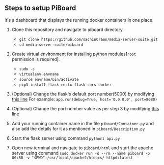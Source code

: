 ## Steps to setup PiBoard
It's a dashboard that displays the running docker containers in one place.

 1. Clone this repository and navigate to piboard directory.
    - `git clone https://github.com/sachinOraon/media-server-suite.git`
    - `cd media-server-suite/piboard`
    

 2. Create virtual environment for installing python modules[`root` permission is required].
	  - `sudo -s`
    - `virtualenv envname`
    - `source envname/bin/activate`
    - `pip3 install flask-restx flask-cors docker`
    

 3. (Optional) Change the flask's default port number(5000) by modifying [this line](https://github.com/sachinOraon/media-server-suite/blob/23e75c96653928b2d4488c542ecfed8a48bc8335/piboard/api.py#L82) For example:
    `app.run(debug=True, host='0.0.0.0', port=8080)`

 4. (Optional) Change the port number value as per step 3 by modifying [this line](https://github.com/sachinOraon/media-server-suite/blob/23e75c96653928b2d4488c542ecfed8a48bc8335/piboard/html/index.html#L102)

 5. Add your running container name in the file `piboard/Container.py` and also add the details for it as mentioned in `piboard/Description.py`

 6. Start the flask server using command `python3 api.py`

 7. Open new terminal and navigate to `piboard/html` and start the apache server using command
    `sudo docker run -d --rm --name piboard -p 80:80 -v "$PWD":/usr/local/apache2/htdocs/ httpd:latest`

